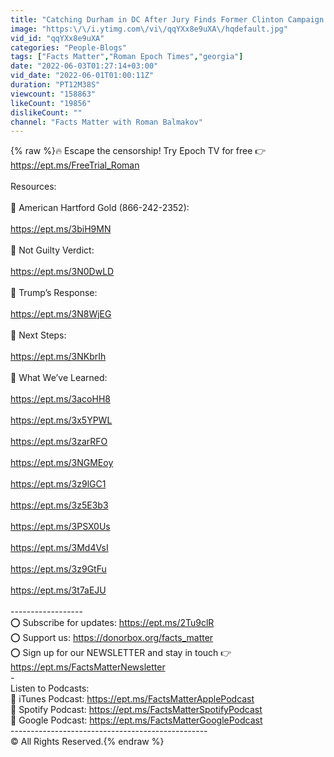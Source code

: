 ```yaml
---
title: "Catching Durham in DC After Jury Finds Former Clinton Campaign Lawyer NOT GUILTY of Lying to FBI"
image: "https:\/\/i.ytimg.com\/vi\/qqYXx8e9uXA\/hqdefault.jpg"
vid_id: "qqYXx8e9uXA"
categories: "People-Blogs"
tags: ["Facts Matter","Roman Epoch Times","georgia"]
date: "2022-06-03T01:27:14+03:00"
vid_date: "2022-06-01T01:00:11Z"
duration: "PT12M38S"
viewcount: "158863"
likeCount: "19856"
dislikeCount: ""
channel: "Facts Matter with Roman Balmakov"
---
```

{% raw %}🔥 Escape the censorship! Try Epoch TV for free 👉 <a rel="nofollow" target="blank" href="https://ept.ms/FreeTrial_Roman">https://ept.ms/FreeTrial_Roman</a> <br /><br />Resources:<br /><br />🔵 American Hartford Gold (866-242-2352):<br /><br /><a rel="nofollow" target="blank" href="https://ept.ms/3biH9MN">https://ept.ms/3biH9MN</a><br /><br />🔵 Not Guilty Verdict:<br /><br /><a rel="nofollow" target="blank" href="https://ept.ms/3N0DwLD">https://ept.ms/3N0DwLD</a><br /><br />🔵 Trump’s Response:<br /><br /><a rel="nofollow" target="blank" href="https://ept.ms/3N8WjEG">https://ept.ms/3N8WjEG</a><br /><br />🔵 Next Steps:<br /><br /><a rel="nofollow" target="blank" href="https://ept.ms/3NKbrIh">https://ept.ms/3NKbrIh</a><br /><br />🔵 What We’ve Learned:<br /><br /><a rel="nofollow" target="blank" href="https://ept.ms/3acoHH8">https://ept.ms/3acoHH8</a><br /><br /><a rel="nofollow" target="blank" href="https://ept.ms/3x5YPWL">https://ept.ms/3x5YPWL</a><br /><br /><a rel="nofollow" target="blank" href="https://ept.ms/3zarRFO">https://ept.ms/3zarRFO</a><br /><br /><a rel="nofollow" target="blank" href="https://ept.ms/3NGMEoy">https://ept.ms/3NGMEoy</a><br /><br /><a rel="nofollow" target="blank" href="https://ept.ms/3z9lGC1">https://ept.ms/3z9lGC1</a><br /><br /><a rel="nofollow" target="blank" href="https://ept.ms/3z5E3b3">https://ept.ms/3z5E3b3</a><br /><br /><a rel="nofollow" target="blank" href="https://ept.ms/3PSX0Us">https://ept.ms/3PSX0Us</a><br /><br /><a rel="nofollow" target="blank" href="https://ept.ms/3Md4VsI">https://ept.ms/3Md4VsI</a><br /><br /><a rel="nofollow" target="blank" href="https://ept.ms/3z9GtFu">https://ept.ms/3z9GtFu</a><br /><br /><a rel="nofollow" target="blank" href="https://ept.ms/3t7aEJU">https://ept.ms/3t7aEJU</a><br /><br />------------------<br />⭕️ Subscribe for updates: <a rel="nofollow" target="blank" href="https://ept.ms/2Tu9clR">https://ept.ms/2Tu9clR</a><br />⭕️ Support us: <a rel="nofollow" target="blank" href="https://donorbox.org/facts_matter">https://donorbox.org/facts_matter</a><br />⭕️ Sign up for our NEWSLETTER and stay in touch 👉 <a rel="nofollow" target="blank" href="https://ept.ms/FactsMatterNewsletter">https://ept.ms/FactsMatterNewsletter</a><br />-<br />Listen to Podcasts:<br />🔵 iTunes Podcast: <a rel="nofollow" target="blank" href="https://ept.ms/FactsMatterApplePodcast">https://ept.ms/FactsMatterApplePodcast</a><br />🔵 Spotify Podcast: <a rel="nofollow" target="blank" href="https://ept.ms/FactsMatterSpotifyPodcast">https://ept.ms/FactsMatterSpotifyPodcast</a><br />🔵 Google Podcast: <a rel="nofollow" target="blank" href="https://ept.ms/FactsMatterGooglePodcast">https://ept.ms/FactsMatterGooglePodcast</a><br />-------------------------------------------------<br />© All Rights Reserved.{% endraw %}
